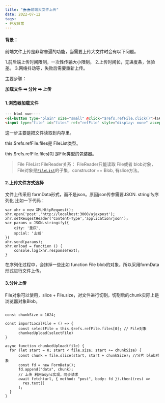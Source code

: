 ```yaml
---
title: "🌦🌦前端大文件上传"
date: 2022-07-12
tags: 
- 开发日常
---
```

#### 背景：
前端文件上传是非常普遍的功能，当需要上传大文件时会有以下问题。

1.前后端上传时间限制，一次性传输大小限制。
2.上传时间长，无进度条，体验差。
3.网络抖动等，失败后需要重新上传。

主要步骤：

**加载文件 ➡️ 分片 ➡️ 上传**
#### 1.浏览器加载文件

```html
--- html vue----
<el-button type="plain" size="small" @click="$refs.refFile.click()">打开文件</el-button>
<input type="file" id="files" ref="refFile" style="display: none" accept=".xml, .json .png .jpg .zip" @change="importLocalFile" />
```

这一步主要是把文件读取到内存里。

this.$refs.refFile.files是 FileList类型。

this.$refs.refFile.files[0] 是File类型的包装器。

> File FileList FileReader关系：
FileReader只能读取 File或者 blob对象，File对象是[`FileList`](https://developer.mozilla.org/zh-CN/docs/Web/API/FileList)的子集，constructor ==  Blob, 有slice方法。

#### 2.上传文件方式选择
文件上传采用 formData形式，而不是json。原因json传参需要JSON. stringify序列化
比如一下代码：
```
var xhr = new XMLHttpRequest();
xhr.open('post','http://localhost:3000/ajaxpost');
xhr.setReuqestHeader('Content-Type','application/json');
var params = JSON.stringify({
    city: '重庆',
    spcial: '山城'
})
xhr.send(params);
xhr.onload = function () {
    console.log(xhr.responseText);    
}
```

在序列化过程中，会抹掉一些比如 function File blob的对象，所以采用formData形式进行文件上传。


#### 3.分片上传

File对象可以使用，slice + File.size，对文件进行切割，切割后的chunk实际上是浏览器对象Blob。

```

const chunkSize = 1024;

const importLocalFile = () => {
      const selectFile = this.$refs.refFile.files[0]; // File对象
      chunkedUpload(selectFile)
}

async function chunkedUpload(file) {
  for (let start = 0; start < file.size; start += chunkSize) {
      const chunk = file.slice(start, start + chunkSize); //分片 blob对象
      const fd = new FormData();
      fd.append("data", chunk);
      // 上传 利用async实现，同步请求
      await fetch(url, { method: "post", body: fd }).then((res) =>
        res.text()
      );
  }
}
```
